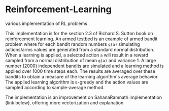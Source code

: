# Reinforcement-Learning
various implementation of RL problems

This implementation is for the section 2.3 of Richard S. Sutton book on reinforcement learning.
An armed testbed is an example of armed bandit problem where for each bandit random numbers `q(a)`
simulating actions/arms values are generated from a standard normal distribution. When a learning
is applied, a selected action `a` will result in a reward sampled from a normal distribution of mean
`q(a)` and variance 1. A large number (2000) independent bandits are simulated and a learning method
is applied over 1000 time steps each. The results are averaged over these bandits to obtain a measure
of the learning algorithm's average behavior. The applied learning algorithm is ε-greedy and
the action values are sampled according to sample-average method.

The implementation is an improvement on SahanaRamnath implementation (link below), offering more
vectorization and explanation.
